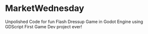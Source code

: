 # MarketWednesday
Unpolished Code for fun Flash Dressup Game in Godot Engine using GDScript
First Game Dev project ever!
